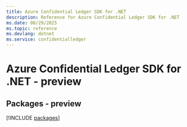 ```yaml
---
title: Azure Confidential Ledger SDK for .NET
description: Reference for Azure Confidential Ledger SDK for .NET
ms.date: 08/29/2025
ms.topic: reference
ms.devlang: dotnet
ms.service: confidentialledger
---
```

# Azure Confidential Ledger SDK for .NET - preview
## Packages - preview
[!INCLUDE [packages](confidential-ledger-index.md)]